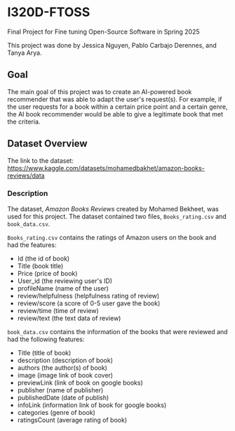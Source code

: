 # I320D-FTOSS
Final Project for Fine tuning Open-Source Software in Spring 2025

This project was done by Jessica Nguyen, Pablo Carbajo Derennes, and Tanya Arya.

## Goal
The main goal of this project was to create an AI-powered book recommender that was able to adapt the user's request(s). For example, if the user requests for a book within a certain price point and a certain genre, the AI book recommender would be able to give a legitimate book that met the criteria.

## Dataset Overview
The link to the dataset: https://www.kaggle.com/datasets/mohamedbakhet/amazon-books-reviews/data

### Description
The dataset, _Amazon Books Reviews_ created by Mohamed Bekheet, was used for this project. The dataset contained two files, `Books_rating.csv` and `book_data.csv`.

`Books_rating.csv` contains the ratings of Amazon users on the book and had the features:
- Id (the id of book)
- Title (book title)
- Price (price of book)
- User_id (the reviewing user's ID)
- profileName (name of the user)
- review/helpfulness (helpfulness rating of review)
- review/score (a score of 0-5 user gave the book)
- review/time (time of review)
- review/text (the text data of review)

`book_data.csv` contains the information of the books that were reviewed and had the following features:
- Title (title of book)
- description (description of book)
- authors (the author(s) of book)
- image (image link of book cover)
- previewLink (link of book on google books)
- publisher (name of publisher)
- publishedDate (date of publish)
- infoLink (information link of book for google books)
- categories (genre of book)
- ratingsCount (average rating of book)
